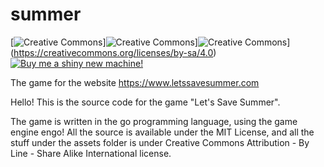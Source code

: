 # summer
[![Creative Commons](https://mirrors.creativecommons.org/presskit/icons/cc.svg?ref=chooser-v1)]![Creative Commons](https://mirrors.creativecommons.org/presskit/icons/by.svg?ref=chooser-v1)]![Creative Commons](https://mirrors.creativecommons.org/presskit/icons/sa.svg?ref=chooser-v1)](https://creativecommons.org/licenses/by-sa/4.0)
[![Buy me a shiny new machine!](https://cdn.buymeacoffee.com/buttons/arial-orange.png)](https://www.buymeacoffee.com/Letssavesummer)

The game for the website https://www.letssavesummer.com

Hello! This is the source code for the game "Let's Save Summer".

The game is written in the go programming language, using the game engine engo!
All the source is available under the MIT License, and all the stuff under the
assets folder is under Creative Commons Attribution - By Line - Share Alike International license.

